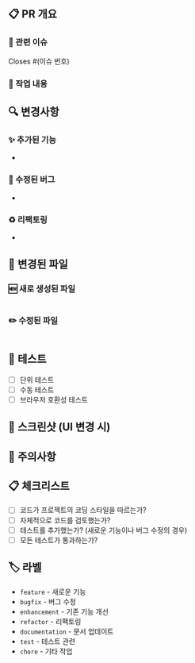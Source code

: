 ## 📋 PR 개요

### 🔗 관련 이슈

Closes #(이슈 번호)

### 📝 작업 내용

<!-- 이 PR에서 구현한 주요 기능이나 수정사항을 간단히 설명해주세요 -->

## 🔍 변경사항

### ✨ 추가된 기능

-

### 🐛 수정된 버그

-

### ♻️ 리팩토링

-

## 📁 변경된 파일

### 🆕 새로 생성된 파일

```

```

### ✏️ 수정된 파일

```

```

## 🧪 테스트

- [ ] 단위 테스트
- [ ] 수동 테스트
- [ ] 브라우저 호환성 테스트

## 📸 스크린샷 (UI 변경 시)

<!-- UI 변경사항이 있는 경우 스크린샷을 첨부해주세요 -->

## 🚨 주의사항

<!-- 리뷰어가 특별히 확인해야 할 부분이나 주의사항을 적어주세요 -->

## 📋 체크리스트

- [ ] 코드가 프로젝트의 코딩 스타일을 따르는가?
- [ ] 자체적으로 코드를 검토했는가?
- [ ] 테스트를 추가했는가? (새로운 기능이나 버그 수정의 경우)
- [ ] 모든 테스트가 통과하는가?

## 🏷️ 라벨

- `feature` - 새로운 기능
- `bugfix` - 버그 수정
- `enhancement` - 기존 기능 개선
- `refactor` - 리팩토링
- `documentation` - 문서 업데이트
- `test` - 테스트 관련
- `chore` - 기타 작업
